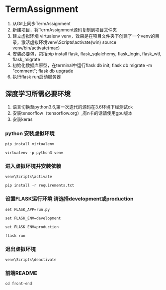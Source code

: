 # TermAssignment

1. 从Git上同步TermAssignment
2. 新建项目，将TermAssignment源码复制到项目文件夹
3. 建立虚拟环境 virtualenv venv，效果是在项目文件夹下创建了一个venv的目录，激活虚拟环境venv\Scripts\activate(win)  source venv/bin/activate(mac)
4. 安装必要包，包括pip install flask, flask_sqlalchemy, flask_login, flask_wtf, flask_migrate
5. 初始化数据库原型，在terminal中运行flask db init; flask db migrate -m "comment"; flask db upgrade
6. 执行flask run启动服务器

## 深度学习所需必要环境
1. 语言切换至python3.6,第一次迭代的源码在3.6环境下经测试ok
2. 安装tensorflow（tensorflow.org）,有n卡的话请使用gpu版本
3. 安装keras

### python 安装虚拟环境
```
pip install virtualenv

virtualenv -p python3 venv
```

### 进入虚拟环境并安装依赖
```
venv\Scripts\activate

pip install -r requirements.txt
```

### 设置FLASK运行环境 请选择development或production
```
set FLASK_APP=run.py

set FLASK_ENV=development

set FLASK_ENV=production

flask run
```

### 退出虚拟环境
```
venv\Scripts\deactivate
```

### 前端README
```
cd front-end
```

